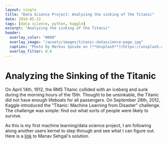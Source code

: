 ```yaml
---
layout: single
title: "Data Science Project: Analyzing the sinking of the Titanic"
date: 2018-05-22
tags: [data science, python, kaggle]
excerpt: "Analyzing the sinking of the Titanic"
header:
  overlay_color: "#000"
  overlay_image: "/assets/images/titanic-datascience-page.jpg"
  caption: "Photo by Markus Spiske on [**Unsplash**](https://unsplash.com)"
  overlay_filter: 0.6
---
```


# Analyzing the Sinking of the Titanic

On April 14th, 1912, the RMS Titanic collided with an iceberg and sunk during the morning hours
of the 15th.  Thought to be unsinkable, the Titanic did not have enough lifeboats for all passengers.
On September 28th, 2012, Kaggle introduced the "Titanic: Machine Learning from Disaster" challenge.
The challenge was simple: find out what sorts of people were likely to survive.

As this is my first machine learning/data science project, I am following along another users
kernel to step through and see what I can figure out. Here is a [link](https://www.kaggle.com/startupsci/titanic-data-science-solutions)
to Manav Sehgal's solution.
